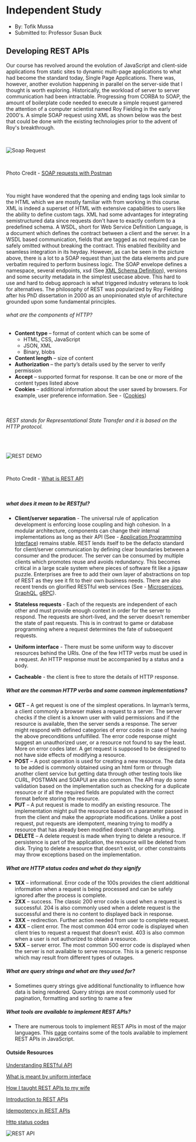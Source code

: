 # Independent Study

- By: Tofik Mussa
- Submitted to: Professor Susan Buck

## Developing REST APIs 

Our course has revolved around the evolution of JavaScript and client-side applications from static sites to dynamic multi-page applications to what had 
become the standard today, Single Page Applications. There was, however, another evolution happening in parallel on the server-side that I thought is
worth exploring. Historically, the workload of server to server communication had been intractable. Progressing from CORBA to SOAP, the amount of boilerplate 
code needed to execute a simple request garnered the attention of a computer scientist named Roy Fielding in the early 2000's. A simple SOAP request using XML as
shown below was the best that could be done with the existing technologies prior to the advent of Roy's breakthrough.

&nbsp;

![Soap Request](https://github.com/tmussa1/independent-study/blob/master/images/soap-request.png)

&nbsp;

Photo Credit - [SOAP requests with Postman](https://medium.com/@krissparks/soap-requests-with-postman-333c61137c41)

&nbsp;

You might have wondered that the opening and ending tags look similar to the HTML which we are mostly familiar with from working in this course. XML is indeed a 
superset of HTML with extensive capabilities to users like the ability to define custom tags.  XML had some advantages for integrating 
semistructured data since requests don't have to exactly conform to a predefined schema. A WSDL, short for Web Service Definition Language, is a 
document which defines the contract between a client and the server. In a WSDL based communication, fields that are tagged as not required can be safely omitted 
without breaking the contract. This enabled flexibility and seamless integration in its heyday. However, as can be seen in the picture above, 
there is a lot to a SOAP request than just the data elements and pure verbatim required to perform business logic. The SOAP envelope defines a namespace, several
endpoints, xsd (See [XML Schema Definition](https://www.w3schools.com/xml/schema_intro.asp)), versions and some security metadata in the simplest usecase above. 
This hard to use and hard to debug approach is what triggered industry veterans to look for alternatives. The philosophy of REST was popularized by Roy Fielding 
after his PhD dissertation in 2000 as an unopinionated style of architecture grounded upon some fundamental principles. 

###### what are the components of HTTP? 

- **Content type** – format of content which can be some of 
  - HTML, CSS, JavaScript
  - JSON, XML
  - Binary, blobs 
- **Content length** – size of content
- **Authorization** – the party’s details used by the server to verify permission
- **Accept** – supported format for response. It can be one or more of the content types listed above 
- **Cookies** – additional information about the user saved by browsers. For example, user preference information. See - 
([Cookies](https://support.mozilla.org/en-US/kb/cookies-information-websites-store-on-your-computer))

&nbsp;

###### REST stands for Representational State Transfer and it is based on the HTTP protocol. 

&nbsp;

![REST DEMO](https://github.com/tmussa1/independent-study/blob/master/images/rest-image.png)

&nbsp;

Photo Credit - [What is REST API](https://phpenthusiast.com/blog/what-is-rest-api)

&nbsp;

##### what does it mean to be RESTful?

- **Client/server separation** - The universal rule of application development is enforcing loose coupling and high cohesion. In a modular architecture, components
can change their internal implementations as long as their API 
(See - [Application Programming Interface](https://www.freecodecamp.org/news/what-is-an-api-in-english-please-b880a3214a82/)) remains stable. REST lends itself 
to be the defacto standard for client/server communication by defining clear boundaries between a consumer and the producer. The server can be consumed by 
multiple clients which promotes reuse and avoids redundancy. This becomes critical in a large scale system where pieces of software fit like a jigsaw puzzle.
Enterprises are free to add their own layer of abstractions on top of REST as they see it fit to their own business needs. There are also recent trends on 
glorified RESTful web services (See - [Microservices](https://microservices.io/), [GraphQL](https://graphql.org/), [gRPC](https://grpc.io/)).

- **Stateless requests** - Each of the requests are independent of each other and must provide enough context in order for the server to respond. The requests 
are short-lived, and the server doesn’t remember the state of past requests. This is in contrast to game or database programming where a request determines the 
fate of subsequent requests. 

- **Uniform interface** - There must be some uniform way to discover resources behind the URIs. One of the few HTTP verbs must be used in a request. An HTTP 
response must be accompanied by a status and a body. 

- **Cacheable** - the client is free to store the details of HTTP response. 

##### What are the common HTTP verbs and some common implementations?

- **GET** – A get request is one of the simplest operations. In layman’s terms, a client commonly a browser makes a request to a server.
The server checks if the client is a known user with valid permissions and if the resource is available, then the server sends a response. The server might 
respond with defined categories of error codes in case of having the above preconditions unfulfilled. The error code response might suggest an unauthorized user, 
or a resource not found to say the least. More on error codes later. A get request is supposed to be designed to not have side effects of modifying a resource. 
- **POST** – A post operation is used for creating a new resource. The data to be added is commonly obtained using an html form or through another client service but 
getting data through other testing tools like CURL, POSTMAN and SOAPUI are also common. The API may do some validation based on the implementation such as 
checking for a duplicate resource or if all the required fields are populated with the correct format before storing the resource.  
- **PUT** – A put request is made to modify an existing resource. The implementation might pull the resource based on a parameter passed in from the client and make 
the appropriate modifications. Unlike a post request, put requests are idempotent, meaning trying to modify a resource that has already been modified doesn’t 
change anything. 
- **DELETE** – A delete request is made when trying to delete a resource. If persistence is part of the application, the resource will be deleted from disk. 
Trying to delete a resource that doesn’t exist, or other constraints may throw exceptions based on the implementation. 

##### What are HTTP status codes and what do they signify 

- **1XX** – informational. Error code of the 100s provides the client additional information when a request is being processed and can be safely ignored 
after the process is complete. 
- **2XX** – success. The classic 200 error code is used when a request is successful. 204 is also commonly used when a delete request is the successful and there is 
no content to displayed back in response. 
- **3XX** – redirection. Further action needed from user to complete request. 
- **4XX** – client error. The most common 404 error code is displayed when client tries to request a request that doesn’t exist. 403 is also common when a user is not 
authorized to obtain a resource.
- **5XX** – server error. The most common 500 error code is displayed when the server is not available to serve resource. This is a generic response which may result 
from different types of outages. 

##### What are query strings and what are they used for? 

- Sometimes query strings give additional functionality to influence how data is being rendered. Query strings are most commonly used for pagination, formatting
and sorting to name a few

##### What tools are available to implement REST APIs?

- There are numerous tools to implement REST APIs in most of the major languages. This [page](https://www.tecmint.com/best-nodejs-frameworks-for-developers/) contains
some of the tools available to implement REST APIs in JavaScript. 

#### Outside Resources

[Understanding RESTful API](https://mlsdev.com/blog/81-a-beginner-s-tutorial-for-understanding-restful-api)

[What is meant by uniform interface](https://stackoverflow.com/questions/25172600/rest-what-exactly-is-meant-by-uniform-interface)

[How I taught REST APIs to my wife](http://www.looah.com/source/view/2284)

[Introduction to REST APIs](https://itnext.io/javascript-fundamentals-an-introduction-to-rest-apis-7cbe8a809d3b)

[Idempotency in REST APIs](https://restfulapi.net/idempotent-rest-apis/)

[Http status codes](https://www.restapitutorial.com/httpstatuscodes.html)

![REST API](https://github.com/tmussa1/independent-study/blob/master/images/rest-api.png)